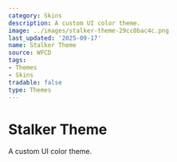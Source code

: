 ```yaml
---
category: Skins
description: A custom UI color theme.
image: ../images/stalker-theme-29cc0bac4c.png
last_updated: '2025-09-17'
name: Stalker Theme
source: WFCD
tags:
- Themes
- Skins
tradable: false
type: Themes
---
```


# Stalker Theme

A custom UI color theme.

